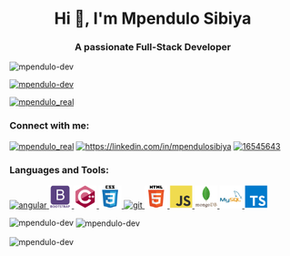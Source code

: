 <h1 align="center">Hi 👋, I'm Mpendulo Sibiya</h1>
<h3 align="center">A passionate Full-Stack Developer</h3>

<p align="left"> <img src="https://komarev.com/ghpvc/?username=mpendulo-dev&label=Profile%20views&color=0e75b6&style=flat" alt="mpendulo-dev" /> </p>

<p align="left"> <a href="https://github.com/ryo-ma/github-profile-trophy"><img src="https://github-profile-trophy.vercel.app/?username=mpendulo-dev" alt="mpendulo-dev" /></a> </p>

<p align="left"> <a href="https://twitter.com/mpendulo_real" target="blank"><img src="https://img.shields.io/twitter/follow/mpendulo_real?logo=twitter&style=for-the-badge" alt="mpendulo_real" /></a> </p>

<h3 align="left">Connect with me:</h3>
<p align="left">
<a href="https://twitter.com/mpendulo_real" target="blank"><img align="center" src="https://raw.githubusercontent.com/rahuldkjain/github-profile-readme-generator/master/src/images/icons/Social/twitter.svg" alt="mpendulo_real" height="30" width="40" /></a>
<a href="https://linkedin.com/in/https://linkedin.com/in/mpendulosibiya" target="blank"><img align="center" src="https://raw.githubusercontent.com/rahuldkjain/github-profile-readme-generator/master/src/images/icons/Social/linked-in-alt.svg" alt="https://linkedin.com/in/mpendulosibiya" height="30" width="40" /></a>
<a href="https://stackoverflow.com/users/16545643" target="blank"><img align="center" src="https://raw.githubusercontent.com/rahuldkjain/github-profile-readme-generator/master/src/images/icons/Social/stack-overflow.svg" alt="16545643" height="30" width="40" /></a>
</p>

<h3 align="left">Languages and Tools:</h3>
<p align="left"> <a href="https://angular.io" target="_blank"> <img src="https://angular.io/assets/images/logos/angular/angular.svg" alt="angular" width="40" height="40"/> </a> <a href="https://getbootstrap.com" target="_blank"> <img src="https://raw.githubusercontent.com/devicons/devicon/master/icons/bootstrap/bootstrap-plain-wordmark.svg" alt="bootstrap" width="40" height="40"/> </a> <a href="https://www.w3schools.com/cpp/" target="_blank"> <img src="https://raw.githubusercontent.com/devicons/devicon/master/icons/cplusplus/cplusplus-original.svg" alt="cplusplus" width="40" height="40"/> </a> <a href="https://www.w3schools.com/css/" target="_blank"> <img src="https://raw.githubusercontent.com/devicons/devicon/master/icons/css3/css3-original-wordmark.svg" alt="css3" width="40" height="40"/> </a> <a href="https://git-scm.com/" target="_blank"> <img src="https://www.vectorlogo.zone/logos/git-scm/git-scm-icon.svg" alt="git" width="40" height="40"/> </a> <a href="https://www.w3.org/html/" target="_blank"> <img src="https://raw.githubusercontent.com/devicons/devicon/master/icons/html5/html5-original-wordmark.svg" alt="html5" width="40" height="40"/> </a> <a href="https://developer.mozilla.org/en-US/docs/Web/JavaScript" target="_blank"> <img src="https://raw.githubusercontent.com/devicons/devicon/master/icons/javascript/javascript-original.svg" alt="javascript" width="40" height="40"/> </a> <a href="https://www.mongodb.com/" target="_blank"> <img src="https://raw.githubusercontent.com/devicons/devicon/master/icons/mongodb/mongodb-original-wordmark.svg" alt="mongodb" width="40" height="40"/> </a> <a href="https://www.mysql.com/" target="_blank"> <img src="https://raw.githubusercontent.com/devicons/devicon/master/icons/mysql/mysql-original-wordmark.svg" alt="mysql" width="40" height="40"/> </a> <a href="https://www.typescriptlang.org/" target="_blank"> <img src="https://raw.githubusercontent.com/devicons/devicon/master/icons/typescript/typescript-original.svg" alt="typescript" width="40" height="40"/> </a> </p>

<p><img align="left" src="https://github-readme-stats.vercel.app/api/top-langs?username=mpendulo-dev&show_icons=true&locale=en&layout=compact" alt="mpendulo-dev" /></p>

<p>&nbsp;<img align="center" src="https://github-readme-stats.vercel.app/api?username=mpendulo-dev&show_icons=true&locale=en" alt="mpendulo-dev" /></p>

<p><img align="center" src="https://github-readme-streak-stats.herokuapp.com/?user=mpendulo-dev&" alt="mpendulo-dev" /></p>
